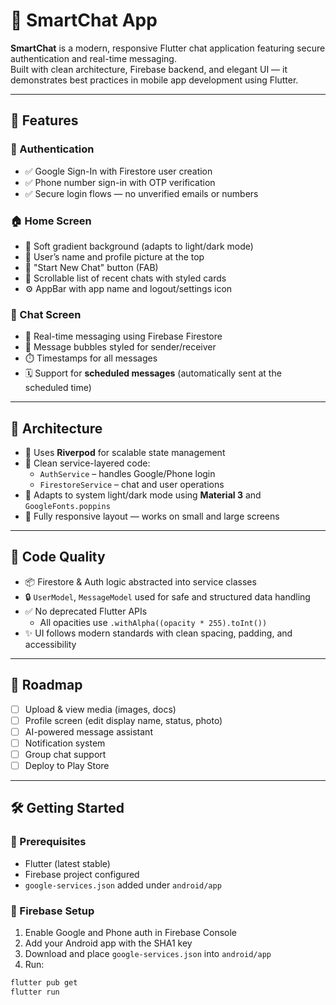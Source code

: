 # 🚀 SmartChat App

**SmartChat** is a modern, responsive Flutter chat application featuring secure authentication and real-time messaging.  
Built with clean architecture, Firebase backend, and elegant UI — it demonstrates best practices in mobile app development using Flutter.

---

## 🌟 Features

### 🔐 Authentication
- ✅ Google Sign-In with Firestore user creation
- ✅ Phone number sign-in with OTP verification
- ✅ Secure login flows — no unverified emails or numbers

### 🏠 Home Screen
- 🎨 Soft gradient background (adapts to light/dark mode)
- 👤 User’s name and profile picture at the top
- 💬 "Start New Chat" button (FAB)
- 🧾 Scrollable list of recent chats with styled cards
- ⚙️ AppBar with app name and logout/settings icon

### 💬 Chat Screen
- 📡 Real-time messaging using Firebase Firestore
- 💬 Message bubbles styled for sender/receiver
- ⏱️ Timestamps for all messages
- 🗓️ Support for **scheduled messages** (automatically sent at the scheduled time)

---

## 🧱 Architecture

- 🎯 Uses **Riverpod** for scalable state management
- 🧼 Clean service-layered code:
  - `AuthService` – handles Google/Phone login
  - `FirestoreService` – chat and user operations
- 🎨 Adapts to system light/dark mode using **Material 3** and `GoogleFonts.poppins`
- 📱 Fully responsive layout — works on small and large screens

---

## 🧪 Code Quality

- 📦 Firestore & Auth logic abstracted into service classes
- 🔒 `UserModel`, `MessageModel` used for safe and structured data handling
- ✅ No deprecated Flutter APIs
  - All opacities use `.withAlpha((opacity * 255).toInt())`
- ✨ UI follows modern standards with clean spacing, padding, and accessibility

---

## 🚧 Roadmap

- [ ] Upload & view media (images, docs)
- [ ] Profile screen (edit display name, status, photo)
- [ ] AI-powered message assistant
- [ ] Notification system
- [ ] Group chat support
- [ ] Deploy to Play Store

---

## 🛠️ Getting Started

### 🔧 Prerequisites
- Flutter (latest stable)
- Firebase project configured
- `google-services.json` added under `android/app`

### 🧪 Firebase Setup
1. Enable Google and Phone auth in Firebase Console
2. Add your Android app with the SHA1 key
3. Download and place `google-services.json` into `android/app`
4. Run:

```bash
flutter pub get
flutter run